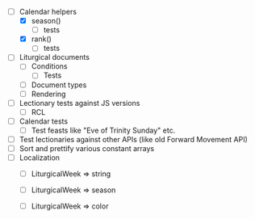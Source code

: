 - [ ] Calendar helpers
  - [x] season()
    - [ ] tests
  - [x] rank()
    - [ ] tests
- [ ] Liturgical documents
  - [ ] Conditions
    - [ ] Tests
  - [ ] Document types
  - [ ] Rendering
- [ ] Lectionary tests against JS versions
  - [ ] RCL
- [ ] Calendar tests
  - [ ] Test feasts like "Eve of Trinity Sunday" etc.
- [ ] Test lectionaries against other APIs (like old Forward Movement API)
- [ ] Sort and prettify various constant arrays
- [ ] Localization
  - [ ] LiturgicalWeek => string
  - [ ] LiturgicalWeek => season
  - [ ] LiturgicalWeek => color

